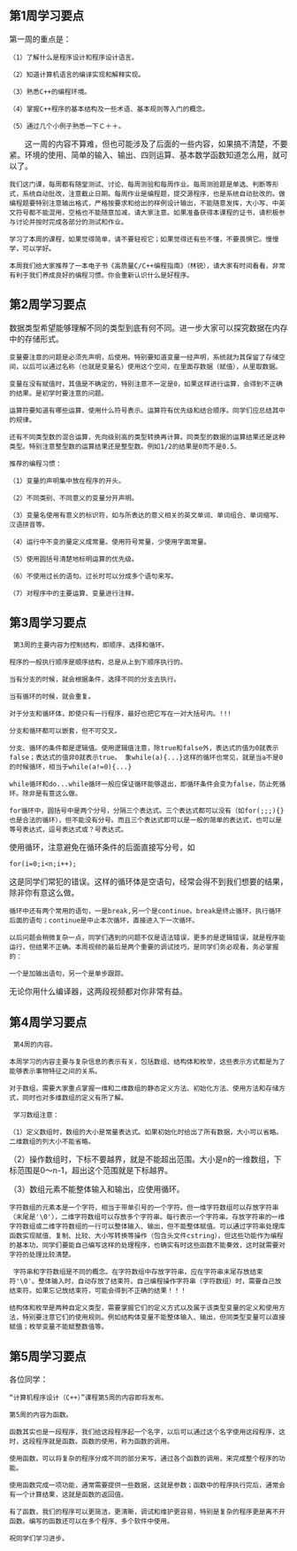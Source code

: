 ## 第1周学习要点
  第一周的重点是：

    （1）了解什么是程序设计和程序设计语言。

    （2）知道计算机语言的编译实现和解释实现。

    （3）熟悉C++的编程环境。

    （4）掌握C++程序的基本结构及一些术语、基本规则等入门的概念。

    （5）通过几个小例子熟悉一下Ｃ＋＋。

　　这一周的内容不算难，但也可能涉及了后面的一些内容，如果搞不清楚，不要紧。环境的使用、简单的输入、输出、四则运算、基本数学函数知道怎么用，就可以了。

    我们这门课，每周都有随堂测试、讨论、每周测验和每周作业。每周测验题是单选、判断等形式，系统自动批改，注意截止日期。每周作业是编程题，提交源程序，也是系统自动批改的。做编程题要特别注意输出格式，严格按要求和给出的样例设计输出，不能随意发挥，大小写、中英文符号都不能混用，空格也不能随意加减，请大家注意。如果准备获得本课程的证书，请积极参与讨论并按时完成各部分的测试和作业。

    学习了本周的课程，如果觉得简单，请不要轻视它；如果觉得还有些不懂，不要畏惧它。慢慢学，可以学好。

    本周我们给大家推荐了一本电子书《高质量C/C++编程指南》（林锐），请大家有时间看看，非常有利于我们养成良好的编程习惯。你会重新认识什么是好程序。
## 第2周学习要点
  数据类型希望能够理解不同的类型到底有何不同。进一步大家可以探究数据在内存中的存储形式。

    变量要注意的问题是必须先声明，后使用。特别要知道变量一经声明，系统就为其保留了存储空间，以后可以通过名称（也就是变量名）使用这个空间，在里面存数据（赋值），从里取数据。

    变量在没有赋值时，其值是不确定的，特别注意不一定是0，如果这样进行运算，会得到不正确的结果。是初学时要注意的问题。

    运算符要知道有哪些运算，使用什么符号表示。运算符有优先级和结合顺序。同学们应总结其中的规律。

    还有不同类型数的混合运算，先向级别高的类型转换再计算。同类型的数据的运算结果还是这种类型。特别注意整型数的运算结果还是整型数。例如1/2的结果是0而不是0.5。

    推荐的编程习惯：

    （1）变量的声明集中放在程序的开头。

    （2）不同类别、不同意义的变量分开声明。

    （3）变量名使用有意义的标识符，如与所表达的意义相关的英文单词、单词组合、单词缩写、汉语拼音等。

    （4）运行中不变的量定义成常量。使用符号常量，少使用字面常量。

    （5）使用圆括号清楚地标明运算的优先级。

    （6）不使用过长的语句。过长时可以分成多个语句来写。

    （7）对程序中的主要运算、变量进行注释。
 ## 第3周学习要点
     第3周的主要内容为控制结构，即顺序、选择和循环。

    程序的一般执行顺序是顺序结构，总是从上到下顺序执行的。

    当有分支的时候，就会根据条件，选择不同的分支去执行。

    当有循环的时候，就会重复。

    对于分支和循环体，即使只有一行程序，最好也把它写在一对大括号内。!!!

    分支和循环都可以嵌套，但不可交叉。

    分支、循环的条件都是逻辑值。使用逻辑值注意，除true和false外，表达式的值为0就表示false；表达式的值非0就表示true。 象while(a){...}这样的循环也常见，就是当a不是0的时候循环，相当于while(a!=0){...}

    while循环和do...while循环一般应保证循环能够退出，即循环条件会变为false，防止死循环。除非是有意这么做。

    for循环中，圆括号中是两个分号，分隔三个表达式。三个表达式都可以没有（如for(;;;){}也是合法的循环），但不能没有分号。而且三个表达式即可以是一般的简单的表达式，也可以是等号表达式，逗号表达式或？号表达式。

   使用循环，注意避免在循环条件的后面直接写分号，如

    for(i=0;i<n;i++);

这是同学们常犯的错误。这样的循环体是空语句，经常会得不到我们想要的结果，除非你有意这么做。

    循环中还有两个常用的语句，一是break,另一个是continue。break是终止循环，执行循环后面的语句；continue是中止本次循环，直接进入下一次循环。

    以后问题会稍微复杂一点，同学们遇到的问题不仅是语法错误，更多的是逻辑错误，就是程序能运行，但结果不正确。本周视频的最后是两个重要的调试技巧，是同学们务必观看，务必掌握的：

    一个是加输出语句，另一个是单步跟踪。

   无论你用什么编译器，这两段视频都对你非常有益。
   
## 第4周学习要点
     第4周的内容。

    本周学习的内容主要与复杂信息的表示有关，包括数组、结构体和枚举，这些表示方式都是为了能够表示事物特征之间的关系。

    对于数组，需要大家重点掌握一维和二维数组的静态定义方法、初始化方法、使用方法和存储方式，同时也对多维数组的定义有所了解。

     学习数组注意：

    （1）定义数组时，数组的大小是常量表达式。如果初始化时给出了所有数据，大小可以省略。二维数组的列大小不能省略。

   （2）操作数组时，下标不要越界，就是不能超出范围。大小是n的一维数组，下标范围是0～n-1，超出这个范围就是下标越界。

   （3）数组元素不能整体输入和输出，应使用循环。

    字符数组的元素本是一个字符，相当于带单引号的一个字符。但一维字符数组可以存放字符串（末尾是'\0'），二维字符数组可以存放多个字符串。每行表示一个字符串。存放字符串的一维字符数组或二维字符数组的一行可以整体输入、输出，但不能整体赋值。可以通过字符串处理库函数实现赋值、复制、比较、大小写转换等操作（包含头文件cstring），但这些功能作为编程的基本功，同学们要能自己编写这样的处理程序，也确实有时这些函数不能奏效，这时就需要对字符的处理比较清楚。

     字符串和字符数组是不同的概念。在字符数组中存放字符串，应在字符串末尾存放结束符'\0'。整体输入时，自动存放了结束符。自己编程操作字符串（字符数组）时，需要自己放结束符。如果忘记放结束符，可能会得到不正确的结果！！！

    结构体和枚举是两种自定义类型，需要掌握它们的定义方式以及属于该类型变量的定义和使用方法，特别要注意它们的使用规则。例如结构体变量不能整体输入、输出，但同类型变量可以直接赋值；枚举变量不能赋整数值等。

## 第5周学习要点
各位同学：

    “计算机程序设计（C++）”课程第5周的内容即将发布。

    第5周的内容为函数。

    函数其实也是一段程序，我们给这段程序起一个名字，以后可以通过这个名字使用这段程序，这时，这段程序就是函数。函数的使用，称为函数的调用。

    使用函数，可以将复杂的程序分成不同的部分来写，通过各个函数的调用，来完成整个程序的功能。

    使用函数完成一项功能，通常需要提供一些数据，这就是参数；函数中的程序执行完后，通常会有一个计算结果，这就是函数的返回值。

    有了函数，我们的程序可以更简洁，更清晰，调试和维护更容易，特别是复杂的程序更是离不开函数。编写的函数还可以在多个程序、多个软件中使用。

    祝同学们学习进步。

